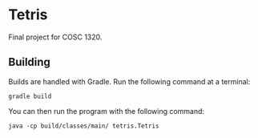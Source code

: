 Tetris
======

Final project for COSC 1320.


Building
--------

Builds are handled with Gradle. Run the following command at a terminal:

```
gradle build
```

You can then run the program with the following command:

```
java -cp build/classes/main/ tetris.Tetris
```
